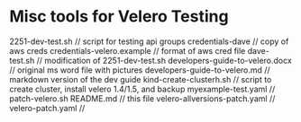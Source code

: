 # Misc tools for Velero Testing

2251-dev-test.sh                // script for testing api groups
credentials-dave                // copy of aws creds
credentials-velero.example      // format of aws cred file
dave-test.sh                    // modification of 2251-dev-test.sh
developers-guide-to-velero.docx //  original ms word file with pictures
developers-guide-to-velero.md   // markdown version of the dev guide
kind-create-clusterh.sh         // script to create cluster, install velero 1.4/1.5, and backup
myexample-test.yaml             //
patch-velero.sh
README.md                       // this file
velero-allversions-patch.yaml   //
velero-patch.yaml               //
